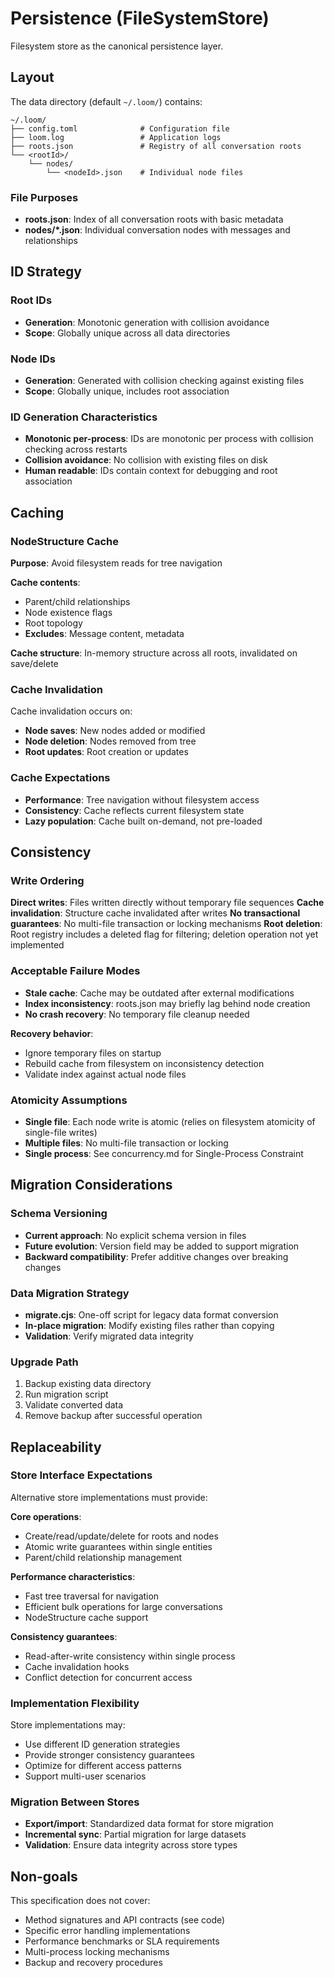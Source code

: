 # Persistence (FileSystemStore)

Filesystem store as the canonical persistence layer.

## Layout

The data directory (default `~/.loom/`) contains:

```
~/.loom/
├── config.toml              # Configuration file
├── loom.log                 # Application logs
├── roots.json               # Registry of all conversation roots
└── <rootId>/
    └── nodes/
        └── <nodeId>.json    # Individual node files
```

### File Purposes

- **roots.json**: Index of all conversation roots with basic metadata
- **nodes/*.json**: Individual conversation nodes with messages and relationships

## ID Strategy

### Root IDs
- **Generation**: Monotonic generation with collision avoidance
- **Scope**: Globally unique across all data directories

### Node IDs
- **Generation**: Generated with collision checking against existing files
- **Scope**: Globally unique, includes root association

### ID Generation Characteristics
- **Monotonic per-process**: IDs are monotonic per process with collision checking across restarts
- **Collision avoidance**: No collision with existing files on disk
- **Human readable**: IDs contain context for debugging and root association

## Caching

### NodeStructure Cache
**Purpose**: Avoid filesystem reads for tree navigation

**Cache contents**:
- Parent/child relationships
- Node existence flags
- Root topology
- **Excludes**: Message content, metadata

**Cache structure**: In-memory structure across all roots, invalidated on save/delete

### Cache Invalidation
Cache invalidation occurs on:
- **Node saves**: New nodes added or modified
- **Node deletion**: Nodes removed from tree
- **Root updates**: Root creation or updates

### Cache Expectations
- **Performance**: Tree navigation without filesystem access
- **Consistency**: Cache reflects current filesystem state
- **Lazy population**: Cache built on-demand, not pre-loaded

## Consistency

### Write Ordering
**Direct writes**: Files written directly without temporary file sequences
**Cache invalidation**: Structure cache invalidated after writes
**No transactional guarantees**: No multi-file transaction or locking mechanisms
**Root deletion**: Root registry includes a deleted flag for filtering; deletion operation not yet implemented

### Acceptable Failure Modes
- **Stale cache**: Cache may be outdated after external modifications
- **Index inconsistency**: roots.json may briefly lag behind node creation
- **No crash recovery**: No temporary file cleanup needed

**Recovery behavior**:
- Ignore temporary files on startup
- Rebuild cache from filesystem on inconsistency detection
- Validate index against actual node files

### Atomicity Assumptions
- **Single file**: Each node write is atomic (relies on filesystem atomicity of single-file writes)
- **Multiple files**: No multi-file transaction or locking
- **Single process**: See concurrency.md for Single-Process Constraint

## Migration Considerations

### Schema Versioning
- **Current approach**: No explicit schema version in files
- **Future evolution**: Version field may be added to support migration
- **Backward compatibility**: Prefer additive changes over breaking changes

### Data Migration Strategy
- **migrate.cjs**: One-off script for legacy data format conversion
- **In-place migration**: Modify existing files rather than copying
- **Validation**: Verify migrated data integrity

### Upgrade Path
1. Backup existing data directory
2. Run migration script
3. Validate converted data
4. Remove backup after successful operation

## Replaceability

### Store Interface Expectations
Alternative store implementations must provide:

**Core operations**:
- Create/read/update/delete for roots and nodes
- Atomic write guarantees within single entities
- Parent/child relationship management

**Performance characteristics**:
- Fast tree traversal for navigation
- Efficient bulk operations for large conversations
- NodeStructure cache support

**Consistency guarantees**:
- Read-after-write consistency within single process
- Cache invalidation hooks
- Conflict detection for concurrent access

### Implementation Flexibility
Store implementations may:
- Use different ID generation strategies
- Provide stronger consistency guarantees
- Optimize for different access patterns
- Support multi-user scenarios

### Migration Between Stores
- **Export/import**: Standardized data format for store migration
- **Incremental sync**: Partial migration for large datasets
- **Validation**: Ensure data integrity across store types

## Non-goals

This specification does not cover:
- Method signatures and API contracts (see code)
- Specific error handling implementations
- Performance benchmarks or SLA requirements
- Multi-process locking mechanisms
- Backup and recovery procedures